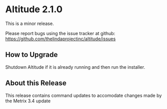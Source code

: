 # Altitude 2.1.0

This is a minor release.

Please report bugs using the issue tracker at github: https://github.com/thelindaprojectinc/altitude/issues

## How to Upgrade
Shutdown Altitude if it is already running and then run the installer.

## About this Release

This release contains command updates to accomodate changes made by the Metrix 3.4 update